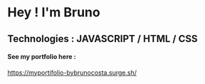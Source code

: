 <h1>Hey ! I'm Bruno</h1>

<h2>Technologies : JAVASCRIPT / HTML / CSS</h2>

<h4>See my portfolio here :</h4>

https://myportifolio-bybrunocosta.surge.sh/
